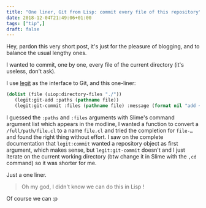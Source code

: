 ```yaml
---
title: "One liner, Git from Lisp: commit every file of this repository"
date: 2018-12-04T21:49:06+01:00
tags: ["tip",]
draft: false
---
```


Hey, pardon this very short post, it's just for the pleasure of
blogging, and to balance the usual lengthy ones.

I wanted to commit, one by one, every file of the current directory
(it's useless, don't ask).

I use [legit](https://shinmera.github.io/legit/) as the interface to
Git, and this one-liner:


~~~lisp
(dolist (file (uiop:directory-files "./"))
   (legit:git-add :paths (pathname file))
   (legit:git-commit :files (pathname file) :message (format nil "add ~a" (file-namestring file))))
~~~

I guessed the `:paths` and `:files` arguments with Slime's command
argument list which appears in the modline, I wanted a function to
convert a `/full/path/file.cl` to a name `file.cl` and tried the
completion for `file-…` and found the right thing without effort. I
saw on the complete documentation that `legit:commit` wanted a
repository object as first argument, which makes sense, but
`legit:git-commit` doesn't and I just iterate on the current working
directory (btw change it in Slime with the `,cd` command) so it was
shorter for me.

Just a one liner.

> Oh my god, I didn't know we can do this in Lisp !

Of course we can :p
